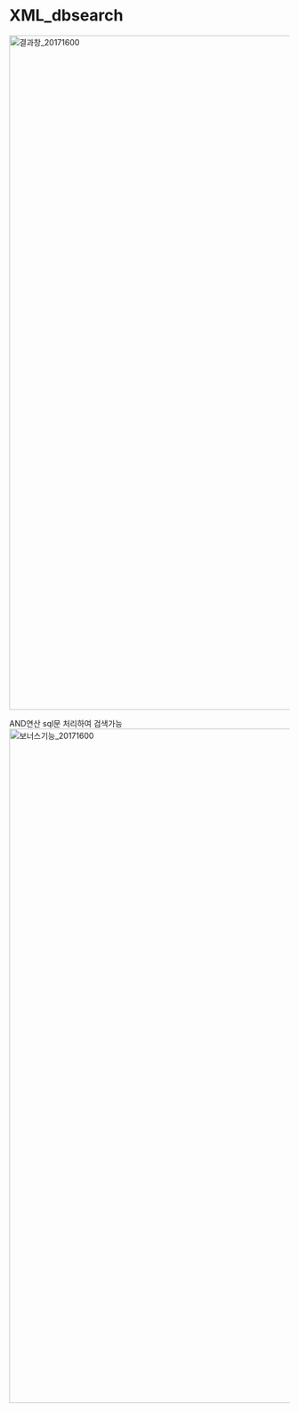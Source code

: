 # XML_dbsearch

<img width="1212" alt="결과창_20171600" src="https://user-images.githubusercontent.com/28584133/99192517-9dce3480-27b6-11eb-9bb6-70c94307a623.png">

AND연산 sql문 처리하여 검색가능 
<img width="1212" alt="보너스기능_20171600" src="https://user-images.githubusercontent.com/28584133/99192539-b5a5b880-27b6-11eb-9587-fcd8f06d9f10.png">
